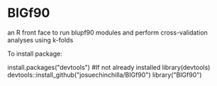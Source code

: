 # BIGf90
an R front face to run blupf90 modules and perform cross-validation analyses using k-folds

To install package:

install.packages("devtools") #If not already installed
library(devtools)
devtools::install_github("josuechinchilla/BIGf90")
library("BIGf90")
